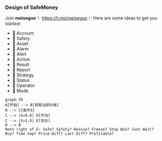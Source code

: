 ### Design of SafeMoney

Join **meiseguo** ✨ https://t.me/meiseguo ✨
Here are some ideas to get you started:

- 🌱 Account
- 🌱 Safety
- 🌱 Asset
- 🌱 Alarm
- 🌱 Alert
- 🌱 Action
- 🌱 Result
- 🌱 Report
- 🌱 Strategy
- 🌱 Status
- 🌱 Operator
- 🌱 Mode

```mermaid
graph TD
A[开始] --> B[获取当前价格]
B --> C{条件S}
C --> |S=0.0| D[不动]
C --> |S=1.0| E[加仓]
D --> B
Note right of E: Safe? Safety? Rescue? Freeze? Stop Win? Just Wait? Buy? Time Gap? Price Diff? Last Diff? Profitable?
```
